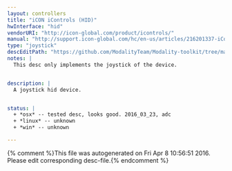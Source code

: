 ```yaml
---
layout: controllers
title: "iCON iControls (HID)"
hwInterface: "hid"
vendorURI: "http://icon-global.com/product/icontrols/"
manual: "http://support.icon-global.com/hc/en-us/articles/216201337-iControls"
type: "joystick"
descEditPath: "https://github.com/ModalityTeam/Modality-toolkit/tree/master/Modality/MKtlDescriptions//icon-icontrols-102-hid.desc.scd"
notes: |
  This desc only implements the joystick of the device.


description: |
  A joystick hid device.


status: |
  + *osx* -- tested desc, looks good. 2016_03_23, adc
  + *linux* -- unknown
  + *win* -- unknown

---
```

{% comment %}This file was autogenerated on Fri Apr  8 10:56:51 2016. Please edit corresponding desc-file.{% endcomment %}